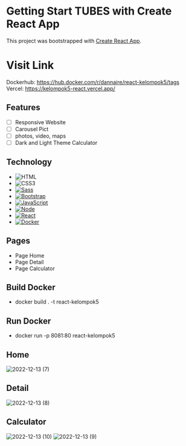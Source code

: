# Getting Start TUBES with Create React App

This project was bootstrapped with [Create React App](https://github.com/facebook/create-react-app).
# Visit Link

Dockerhub: https://hub.docker.com/r/dannaire/react-kelompok5/tags <br>
Vercel: https://kelompok5-react.vercel.app/

## Features

- [ ] Responsive Website 
- [ ] Carousel Pict
- [ ] photos, video, maps
- [ ] Dark and Light Theme Calculator

## Technology

* ![HTML][HTML]
* ![CSS3][CSS3]
* [![Sass][Sass]][Sass-url]
* [![Bootstrap][Bootstrap.com]][Bootstrap-url]
* [![JavaScript][js]][js-url]
* [![Node][Node.js]][Node-url]
* [![React][React.js]][React-url]
* [![Docker][Docker]][Docker-url]

## Pages

- Page Home
- Page Detail
- Page Calculator

## Build Docker

- docker build . -t react-kelompok5

## Run Docker

- docker run -p 8081:80 react-kelompok5

## Home
![2022-12-13 (7)](https://user-images.githubusercontent.com/101534120/207384633-8224c543-241d-4a2c-8f5e-289a986e5dc0.png)

## Detail
![2022-12-13 (8)](https://user-images.githubusercontent.com/101534120/207384909-4f912914-2dc5-4fef-a441-0eb76cb7ae87.png)

## Calculator
![2022-12-13 (10)](https://user-images.githubusercontent.com/101534120/207385123-f6a1abd6-5766-48c3-85c8-527ef3a0cef8.png)
![2022-12-13 (9)](https://user-images.githubusercontent.com/101534120/207385161-aebeb726-5053-4fd2-a173-4bbad7bd195d.png)

<!-- MARKDOWN LINKS & IMAGES -->

[js]: https://img.shields.io/badge/JavaScript-323330?style=for-the-badge&logo=javascript&logoColor=F7DF1E
[js-url]: https://nodejs.org/
[Node.js]: https://img.shields.io/badge/Node.js-43853D?style=for-the-badge&logo=node.js&logoColor=white
[Node-url]: https://www.javascript.com
[React.js]: https://img.shields.io/badge/React-20232A?style=for-the-badge&logo=react&logoColor=61DAFB
[React-url]: https://reactjs.org/
[HTML]: https://img.shields.io/badge/HTML-239120?style=for-the-badge&logo=html5&logoColor=white
[CSS3]: https://img.shields.io/badge/CSS3-1572B6?style=for-the-badge&logo=css3&logoColor=white
[CSS3-url]: https://angular.io/
[Bootstrap.com]: https://img.shields.io/badge/Bootstrap-563D7C?style=for-the-badge&logo=bootstrap&logoColor=white
[Bootstrap-url]: https://getbootstrap.com
[Sass]: https://img.shields.io/badge/Sass-CC6699?style=for-the-badge&logo=sass&logoColor=white
[Sass-url]: https://sass-lang.com/
[Docker]: https://img.shields.io/badge/docker-%230db7ed.svg?style=for-the-badge&logo=docker&logoColor=white
[Docker-url]: https://hub.docker.com

